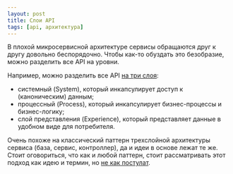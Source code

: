 ```yaml
---
layout: post
title: Слои API
tags: [api, архитектура]
---
```

В плохой микросервисной архитектуре сервисы обращаются друг к другу довольно беспорядочно. Чтобы как-то обуздать это безобразие, можно разделить все API на уровни.

Например, можно разделить все API [на три слоя](https://blogs.mulesoft.com/learn-apis/api-led-connectivity/what-is-api-led-connectivity/):
- системный (System), который инкапсулирует доступ к (каноническим) данным;
- процессный (Process), который инкапсулирует бизнес-процессы и бизнес-логику;
- слой представления (Experience), который представляет данные в удобном виде для потребителя.

Очень похоже на классический паттерн трехслойной архитектуры сервиса (база, сервис, контроллер), да и идеи в основе лежат те же. Стоит оговориться, что как и любой паттерн, стоит рассматривать этот подход как идею и термин, но [не как постулат](https://medium.com/@chethanbabu.r/why-api-led-connectivity-is-failing-8d0772720025).

